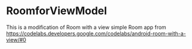 # RoomforViewModel
This is a modification of Room with a view simple Room app from https://codelabs.developers.google.com/codelabs/android-room-with-a-view/#0
